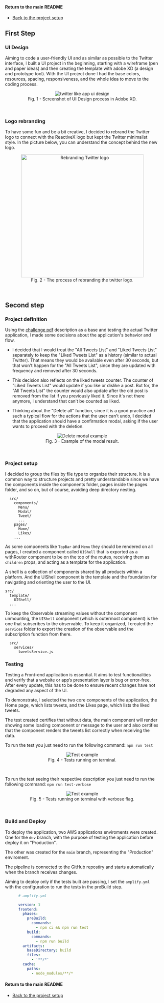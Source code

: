 #### Return to the main README

- [Back to the project setup](../README.md)
  
## First Step
### UI Design
  Aiming to code a user-friendly UI and as similar as possible to the Twitter interface, I built a UI project in the beginning, starting with a wireframe (pen and paper ideas) and then creating the template with adobe XD (a design and prototype tool). With the UI project done I had the base colors, resources, spacing, responsiveness, and the whole idea to move to the coding process. 

<div align="center">
  <figure>
    <img src="../src/assests/images/ui-twitter-like-app.png" alt="twitter like app ui design">
    <figcaption>Fig. 1 - Screenshot of UI Design process in Adobe XD.</figcaption>
  </figure>
</div>
<br />


  ### Logo rebranding
   To have some fun and be a bit creative, I decided to rebrand the Twitter logo to connect with the ReactiveX logo but kept the Twitter minimalist style. In the picture below, you can understand the concept behind the new logo.

  <div align="center">
    <figure>
      <img width="400px" src="../src/assests/images/rebranding.jpg" alt="Rebranding Twitter logo"/>
      <br />
      <figcaption>Fig. 2 - The process of rebranding the twitter logo.</figcaption>
    </figure>
  </div>
<br />

  ## Second step

  ### Project definition
  Using the [challenge pdf](../src/assests/pdf/Twitter-like_application.pdf) description as a base and testing the actual Twitter application, I made some decisions about the application's behavior and flow.
  - I decided that I would treat the "All Tweets List" and "Liked Tweets List" separately to keep the "Liked Tweets List" as a history (similar to actual Twitter). That means they would be available even after 30 seconds, but that won't happen for the "All Tweets List", since they are updated with frequency and removed after 30 seconds.

  - This decision also reflects on the liked tweets counter. The counter of "Liked Tweets List" would update if you like or dislike a post. But for, the "All Tweets List" the counter would also update after the old post is removed from the list if you previously liked it. Since it's not there anymore, I understand that can't be counted as liked. 
  
  - Thinking about the "Delete all" function, since it is a good practice and such a typical flow for the actions that the user can't undo, I decided that the application should have a confirmation modal, asking if the user wants to proceed with the deletion. 

  <div align="center">
    <figure>
      <img src="../src/assests/images/delete-example.png" alt="Delete modal example"/>
      <br />
      <figcaption>Fig. 3 - Example of the modal result.</figcaption>
    </figure>
  </div>

<br />
  
  ### Project setup
  I decided to group the files by file type to organize their structure. It is a common way to structure projects and pretty understandable since we have the components inside the components folder, pages inside the pages folder, and so on, but of course, avoiding deep directory nesting.

      src/
        components/
          Menu/
          Modal/
          Tweet/
          ...
        pages/
          Home/
          Likes/
        ...

  As some components like `TopBar` and `Menu` they should be rendered on all pages, I created a component called `UIShell` that is exported as a withRouter component to be on the top of the routes, receiving them as `children` props, and acting as a template for the application. 

  A shell is a collection of components shared by all products within a platform. 
  And the UIShell component is the template and the foundation for navigating and orienting the user to the UI.

    src/
      template/
        UIShell/
      ...

  To keep the Observable streaming values without the component unmounting, the `UIShell` component (which is outermost component) is the one that subscribes to the observable.
  To keep it organized, I created the `services` folder to export the creation of the observable and the subscription function from there. 

      src/
        services/
          tweetsService.js

  ### Testing
  Testing a Front-end application is essential. It aims to test functionalities and verify that a website or app’s presentation layer is bug or error-free. After every update, this has to be done to ensure recent changes have not degraded any aspect of the UI.

  To demonstrate, I selected the two core components of the application, the Home page, which lists tweets, and the Likes page, which lists the liked tweets.

  The test created certifies that without data, the main component will render showing some loading component or message to the user and also certifies that the component renders the tweets list correctly when receiving the data.

  To run the test you just need to run the following command:
  `npm run test`


<div align="center">
  <figure>
    <img src="../src/assests/images/terminal-test.png" alt="Test example"/>
    <br />
    <figcaption>Fig. 4 - Tests running on terminal.</figcaption>
  </figure>
</div>

<br />
  
  To run the test seeing their respective description you just need to run the following command: `npm run test-verbose`


<div align="center">
  <figure>
    <img src="../src/assests/images/terminal-test-verbose.png" alt="Test example"/>
    <br />
    <figcaption>Fig. 5 - Tests running on terminal with verbose flag.</figcaption>
  </figure>
</div>

<br />

  ### Build and Deploy
  
  To deploy the application, two AWS applications enviroments were created. 
  One for the `dev` branch, with the purpose of testing the application before deploy it on "Production".

  The other was created for the `main` branch, representing the "Production" enviroment. 

  The pipeline is connected to the GitHub repostiry and starts automatically when the branch receives changes. 

  Aiming to deploy only if the tests built are passing, I set the `amplify.yml` with the configuration to run the tests in the preBuild step. 

```yml
      # amplify.yml

      version: 1
      frontend:
        phases:
          preBuild:
            commands:
              - npm ci && npm run test
          build:
            commands:
              - npm run build
        artifacts:
          baseDirectory: build
          files:
            - '**/*'
        cache:
          paths:
            - node_modules/**/*
  ```

#### Return to the main README

- [Back to the project setup](../README.md)
  

